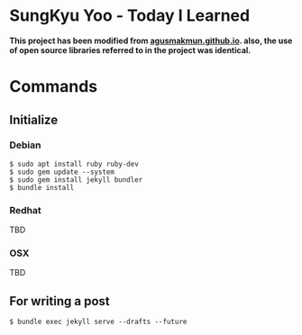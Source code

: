 # SungKyu Yoo - Today I Learned

__This project has been modified from [agusmakmun.github.io](https://github.com/agusmakmun/agusmakmun.github.io). also, the use of open source libraries referred to in the project was identical.__

# Commands

## Initialize

### Debian
```
$ sudo apt install ruby ruby-dev
$ sudo gem update --system
$ sudo gem install jekyll bundler
$ bundle install
```

### Redhat
TBD

### OSX
TBD

## For writing a post
```
$ bundle exec jekyll serve --drafts --future
```
